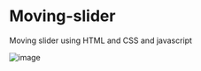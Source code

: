 # Moving-slider
Moving slider using HTML and CSS and javascript


![image](https://user-images.githubusercontent.com/118932313/228869486-5a86f81b-a01b-4c24-a66f-4e35a1b1243d.png)
